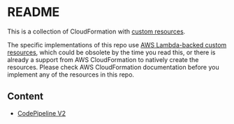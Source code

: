 # README

This is a collection of CloudFormation with [custom resources](https://docs.aws.amazon.com/AWSCloudFormation/latest/UserGuide/template-custom-resources.html).

The specific implementations of this repo use [AWS Lambda-backed custom resources](https://docs.aws.amazon.com/AWSCloudFormation/latest/UserGuide/template-custom-resources-lambda.html), which could be obsolete by the time you read this, or there is already a support from AWS CloudFormation to natively create the resources. Please check AWS CloudFormation documentation before you implement any of the resources in this repo.

## Content

- [CodePipeline V2](./sceptre/config/codepipeline-v2/README.md)
